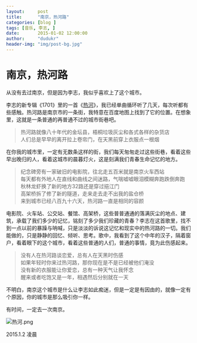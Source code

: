 ```yaml
---
layout:     post
title:      "南京，热河路"
categories: [blog ]
tags: [音乐, 李志, ]
date:       2015-01-02 12:00:00
author:     "dudukr"
header-img: "img/post-bg.jpg"
---
```


# 南京，热河路

从没有去过南京，但是因为李志，我似乎喜欢上了这个城市。

李志的新专辑《1701》里的一首《[热河](http://music.163.com/#/song?id=29724295)》，我已经单曲循环听了几天，每次听都有些感触。热河路是南京市的一条街，我特意在百度地图上找到了它的位置。在想象里，这就是一条普通的再普通不过的城市街巷吧。

<blockquote>
热河路就像八十年代的金坛县，梧桐垃圾灰尘和各式各样的杂货店</br>
人们总是早早的离开拉上卷帘门，在天黑前穿上衣服点一根烟
</blockquote>

在你我的城市里，一定有无数条这样的街，我们每天匆匆走过这些街巷，看着这些早出晚归的人，看着这城市的晨暮灯火，这是刻满我们青春生命记忆的地方。

<blockquote>
纪念碑旁有一家破旧的电影院，往北走五百米就是南京火车西站</br>
每天都有外地人在直线和曲线之间迷路，气喘嘘嘘眼泪模糊奔跑跌倒奔跑</br>
秋林龙虾换了新的地方32路还是穿过挹江门</br>
高架桥拆了修了新的隧道，走来走去走不出我的盐仓桥</br>
来到城市已经八百九十六天，热河路一直是相同的容颜</br>
</blockquote>

电影院、火车站、公交站、餐馆、高架桥，这些普普通通的落满灰尘的地点、建筑，承载了我们多少的记忆，铭刻了多少我们珍藏的青春？李志在这首歌里，找不到一点以前的暴躁与呐喊，只是淡淡的诉说这记忆和现实中的热河路的一切。我们能做的，只是静静的回忆、倾听、思考。歌中，我看到了这个中年的汉子，隔着窗户，看着眼下的这个城市，看着这些普通的人们，普通的事情，竟为此伤感起来。

<blockquote>
没有人在热河路谈恋爱，总有人在天黑时伤感</br>
如果年轻时你来过热河路，那你现在是不是已经被他们淹没</br>
没有新的衣服能让你爱恋，总有一种天气让我怀念</br>
醒来或者吃饱又是一年，相遇然后分别就在一天</br>
</blockquote>

不明白，南京这个城市是什么让李志如此痴迷，但是一定是有因由的，就像一定有个原因，你的城市是那么吸引你一样。

有时间，一定去一次南京。

![热河.png](http://upload-images.jianshu.io/upload_images/30689-5cf62da1420c6dd5.png)

2015.1.2 凌晨
